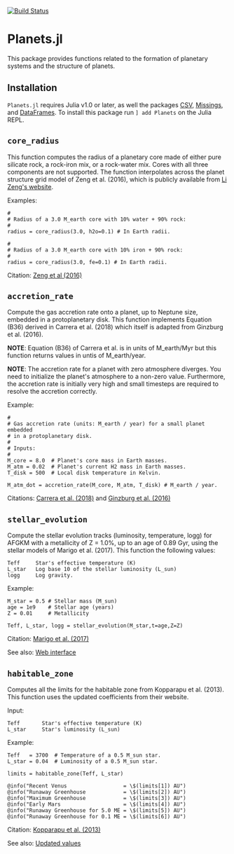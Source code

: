 [![Build Status](https://travis-ci.com/dcarrera/Planets.jl.svg?branch=master)](https://travis-ci.com/dcarrera/Planets.jl)

# Planets.jl
This package provides functions related to the formation of planetary systems
and the structure of planets.

## Installation

`Planets.jl` requires Julia v1.0 or later, as well the packages [CSV](https://github.com/JuliaData/CSV.jl), [Missings](https://github.com/JuliaData/Missings.jl), and [DataFrames](https://github.com/JuliaData/DataFrames.jl). To install this package run `] add Planets` on the Julia REPL.

## `core_radius`

This function computes the radius of a planetary core made of either pure
silicate rock, a rock-iron mix, or a rock-water mix. Cores with all three
components are not supported. The function interpolates across the planet
structure grid model of Zeng et al. (2016), which is publicly available from
[Li Zeng's website](https://www.cfa.harvard.edu/~lzeng/planetmodels.html#mrtables).

Examples:

	#
	# Radius of a 3.0 M_earth core with 10% water + 90% rock:
	#
	radius = core_radius(3.0, h2o=0.1) # In Earth radii.

	#
	# Radius of a 3.0 M_earth core with 10% iron + 90% rock:
	#
	radius = core_radius(3.0, fe=0.1) # In Earth radii.

Citation: [Zeng et al (2016)](http://adsabs.harvard.edu/abs/2016ApJ...819..127Z)

## `accretion_rate`

Compute the gas accretion rate onto a planet, up to Neptune size, embedded
in a protoplanetary disk. This function implements Equation (B36) derived in
Carrera et al. (2018) which itself is adapted from Ginzburg et al. (2016).

**NOTE**: Equation (B36) of Carrera et al. is in units of M_earth/Myr but
this function returns values in untis of M_earth/year.

**NOTE**: The accretion rate for a planet with zero atmosphere diverges. You
need to initialize the planet's atmosphere to a non-zero value. Furthermore,
the accretion rate is initially very high and small timesteps are required to
resolve the accretion correctly.

Example:

	#
	# Gas accretion rate (units: M_earth / year) for a small planet embedded
	# in a protoplanetary disk.
	#
	# Inputs:
	#
	M_core = 8.0  # Planet's core mass in Earth masses.
	M_atm = 0.02  # Planet's current H2 mass in Earth masses.
	T_disk = 500  # Local disk temperature in Kelvin.
	
	M_atm_dot = accretion_rate(M_core, M_atm, T_disk) # M_earth / year.
	
Citations:
[Carrera et al. (2018)](http://adsabs.harvard.edu/abs/2018ApJ...866..104C)
and
[Ginzburg et al. (2016)](http://adsabs.harvard.edu/abs/2016ApJ...825...29G)

## `stellar_evolution`

Compute the stellar evolution tracks (luminosity, temperature, logg) for
AFGKM with a metallicity of Z = 1.0%, up to an age of 0.89 Gyr, using the
stellar models of Marigo et al. (2017). This function the following values:

	Teff     Star's effective temperature (K)
	L_star   Log base 10 of the stellar luminosity (L_sun)
	logg     Log gravity.

Example:

	M_star = 0.5 # Stellar mass (M_sun)
	age = 1e9    # Stellar age (years)
	Z = 0.01     # Metallicity
	
	Teff, L_star, logg = stellar_evolution(M_star,t=age,Z=Z)
	
Citation: [Marigo et al. (2017)](http://adsabs.harvard.edu/abs/2017ApJ...835...77M)

See also: [Web interface](http://stev.oapd.inaf.it/cgi-bin/cmd)
	

## `habitable_zone`

Computes all the limits for the habitable zone from Kopparapu et al. (2013).
This function uses the updated coefficients from their website.

Input:

    Teff       Star's effective temperature (K)
	L_star     Star's luminosity (L_sun)

Example:
	
	Teff   = 3700  # Temperature of a 0.5 M_sun star.
	L_star = 0.04  # Luminosity of a 0.5 M_sun star.
	
	limits = habitable_zone(Teff, L_star)
	
	@info("Recent Venus                  = \$(limits[1]) AU")
	@info("Runaway Greenhouse            = \$(limits[2]) AU")
	@info("Maximum Greenhouse            = \$(limits[3]) AU")
	@info("Early Mars                    = \$(limits[4]) AU")
	@info("Runaway Greenhouse for 5.0 ME = \$(limits[5]) AU")
	@info("Runaway Greenhouse for 0.1 ME = \$(limits[6]) AU")

Citation: [Kopparapu et al. (2013)](http://adsabs.harvard.edu/abs/2013ApJ...765..131K)

See also: [Updated values](https://depts.washington.edu/naivpl/sites/default/files/hz.shtml)

